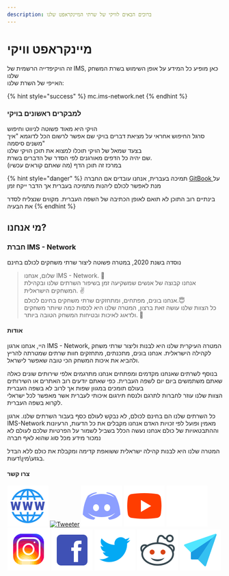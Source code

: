 ```yaml
---
description: ברוכים הבאים לוויקי של שרתי המיינקראפט שלנו
---
```


# מיינקראפט וויקי

זה הויקיפדייה הרשמית של IMS, כאן מופיע כל המידע על אופן השימוש בשרת המשחק שלנו\
&#x20;האייפי של השרת שלנו:

{% hint style="success" %}
mc.ims-network.net
{% endhint %}

### למבקרים ראשונים בויקי

הויקי היא מאוד פשוטה לניווט וחיפוש\
&#x20;סרגל החיפוש אחראי על מציאת דברים בויקי שם אפשר לרשום הכל לדוגמא "איך משנים סיסמה"\
בצעד שמאל של הויקי תוכלו למצוא את תוכן הויקי שלנו \
שם יהיה כל הדפים מאורגנים לפי הסדר של הדברים בשרת. \
במרכז זה תוכן הדף (מה שאתם קוראים עכשיו)

{% hint style="danger" %}
תמיכה בעברית, אנחנו עובדים אם החברה [GitBook ](https://www.gitbook.com/)על מנת לאפשר לכולם ליהנות מתמיכה בעברית אך הדבר ייקח זמן

בינתיים רוב התוכן לא תואם לאופן הכתיבה של השפה העברית. מקווים שנצליח לסדר את הבעיה
{% endhint %}

## מי אנחנו?

### חברת IMS - Network

נוסדה בשנת 2020, במטרה פשוטה ליצור שרתי משחקים לכולם בחינם

> שלום, אנחנו IMS - Network. 👋\
> אנחנו קבוצה של אנשים שמשקיעה זמן בשיפור השרתים שלנו ובקהילת המשחקים הישראלית. ✌️\
> אנחנו בונים, מפתחים, ומתחזקים שרתי משחקים בחינם לכולם.😇\
> כל הצוות שלנו עושה זאת ברצון, המטרה שלנו היא לכסות כמה שיותר משחקים ולדאוג לאיכות ובטיחות המשחק הטובה ביותר. 🤩

#### אודות

היי, אנחנו ארגון IMS - Network, המטרה העיקרית שלנו היא לבנות וליצור שרתי משחק לקהילה הישראלית. אנחנו בונים, מתכנתים, מתחזקים חוות שרתים שמטרתה להריץ ולהביא את איכות המשחק הכי טובה שאפשר לישראל.

בנוסף לשרתים שאנחנו מקדמים ומפתחים אנחנו מתרגמים אלפי שירותים שונים כאלה שאתם משתמשים ביום יום לשפה העברית. כפי שאתם יודעים רוב האתרים או השירותים בעולם תומכים במגוון שפות אך לרוב לא בשפה העברית\
הצוות שלנו עוזר לחברות לתרגם ולנסח תירגום איכותי לעברית אשר מאפשר לכל ישראלי לקרוא בשפה העברית.

כל השרתים שלנו הם בחינם לכולם, לא נבקש לעולם כסף בעבור השרתים שלנו. ארגון IMS-Network מאמין ופועל לפי זכויות האדם אנחנו מקבלים את כל הדעות, הרעיונות וההתבטאויות של כולם אנחנו נעשה הכלל בשביל לשמור על הפרטיות שלכם לעולם לא נמכור מידע מכל סוג שהוא לאף חברה

המטרה שלנו היא לבנות קהילה ישראלית ששואפת קדימה ומקבלת את כולם ללא הבדל בגזע\מין\דעות.

#### צרו קשר

[![Website](docs/photos/Website-icon.svg)](https://israelmincraftml.wixsite.com/ims-network) 
[![Tweeter](broken-reference)](https://twitter.com/network\_ims) 
[![Discord](docs/photos/Discord-icon.svg)](https://discord.ims-network.net) 
[![youtube](docs/photos/Play-icon.svg)](https://www.youtube.com/channel/UC2k502VERIriL01UtnpE\_wQ) 
[![Git](docs/photos/Github-icon.svg)](https://github.com/IMS-Network) 
[![instngram](docs/photos/Instagram-icon.svg)](https://www.instagram.com/ims\_\_network/) 
[![facebook](docs/photos/Facebook-icon.svg)](https://www.facebook.com/IMSNetworkOfficial) 
[![Ticktok](docs/photos/Twitter-icon.svg)](https://www.tiktok.com/@ims\_network) 
[![Reddit](docs/photos/Reddit-icon.svg)](https://www.reddit.com/r/IMS\_Network/) 
[![mail](docs/photos/Email-icon.svg)](mailto:support@ims-network.net?subject=\[GitHub])
